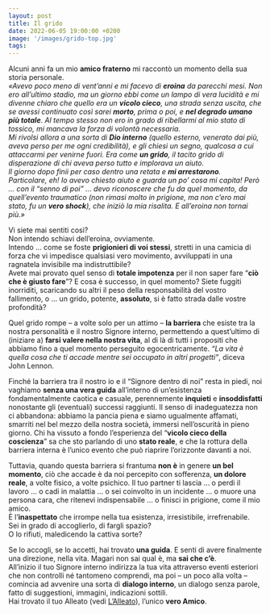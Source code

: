 ```yaml
---
layout: post
title: Il grido
date: 2022-06-05 19:00:00 +0200
image: '/images/grido-top.jpg'
tags:
---
```


Alcuni anni fa un mio **amico fraterno** mi raccontò un momento della sua storia
personale. <br/>
*«Avevo poco meno di vent’anni e mi facevo di **eroina** da parecchi mesi. Non ero all’ultimo stadio, ma un giorno ebbi come un lampo di vera lucidità e mi divenne chiaro che quello era un **vicolo cieco**, una strada senza uscita, che se avessi continuato così sarei **morto**, prima o poi, e **nel degrado umano più totale**. Al tempo stesso non ero in grado di ribellarmi al mio stato di tossico, mi mancava la forza di volontà necessaria.* <br/>
*Mi rivolsi allora a una sorta di **Dio interno** (quello esterno, venerato dai più, aveva perso per me ogni credibilità), e gli chiesi un segno, qualcosa a cui attaccarmi per venirne fuori. Era come **un grido**, il tacito grido di disperazione di chi aveva perso tutto e implorava un aiuto.* <br/>
*Il giorno dopo finii per caso dentro una retata e **mi arrestarono**.*<br/>
*Particolare, eh! Io avevo chiesto aiuto e guarda un po’ cosa mi capita! Però ... con il “senno di poi” ... devo riconoscere che fu da quel momento, da quell’evento traumatico (non rimasi molto in prigione, ma non c’ero mai stato, fu un **vero shock**), che iniziò la mia risalita. E all’eroina non tornai più.»*

Vi siete mai sentiti così? <br/>
Non intendo schiavi dell’eroina, ovviamente. <br/>
Intendo ... come se foste **prigionieri di voi stessi**, stretti in una camicia di forza che vi impedisce qualsiasi vero movimento, avviluppati in una ragnatela invisibile ma indistruttibile? <br/>
Avete mai provato quel senso di **totale impotenza** per il non saper fare “**ciò che è giusto fare**”? E cosa è successo, in quel momento? Siete fuggiti inorriditi, scaricando su altri il peso della responsabilità del vostro fallimento, o … un grido, potente, **assoluto**, si è fatto strada dalle vostre profondità?

Quel grido rompe – a volte solo per un attimo – **la barriera** che esiste tra la nostra personalità e il nostro Signore interno, permettendo a quest’ultimo di (iniziare a) **farsi valere nella nostra vita**, al di là di tutti i propositi che abbiamo fino a quel momento perseguito egocentricamente. *“La vita è quella cosa che ti accade mentre sei occupato in altri progetti”*, diceva John Lennon.

Finché la barriera tra il nostro io e il “Signore dentro di noi” resta in piedi, noi vaghiamo **senza una vera guida** all’interno di un’esistenza fondamentalmente caotica e casuale, perennemente **inquieti** e **insoddisfatti** nonostante gli (eventuali) successi raggiunti. Il senso di inadeguatezza non ci abbandona: abbiamo la pancia piena e siamo ugualmente affamati, smarriti nel bel mezzo della nostra società, immersi nell’oscurità in pieno giorno. Chi ha vissuto a fondo l’esperienza del “**vicolo cieco della coscienza**” sa che sto parlando di uno **stato reale**, e che la rottura della barriera interna è l’unico evento che può riaprire l’orizzonte davanti a noi.

Tuttavia, quando questa barriera si frantuma **non è** in genere **un bel momento**, ciò che accade è da noi percepito con sofferenza, **un dolore reale**, a volte fisico, a volte psichico. Il tuo partner ti lascia ... o perdi il lavoro ... o cadi in malattia ... o sei coinvolto in un incidente ... o muore una persona cara, che ritenevi indispensabile ... o finisci in prigione, come il mio amico. <br/>
È l’**inaspettato** che irrompe nella tua esistenza, irresistibile, irrefrenabile. <br/>
Sei in grado di accoglierlo, di fargli spazio? <br/>
O lo rifiuti, maledicendo la cattiva sorte?

Se lo accogli, se lo accetti, hai trovato **una guida**. E senti di avere finalmente una
direzione, nella vita. Magari non sai qual è, ma **sai che c’è**. <br/>
All’inizio il tuo Signore interno indirizza la tua vita attraverso eventi esteriori che non controlli né tantomeno comprendi, ma poi – un poco alla volta – comincia ad avvenire una sorta di **dialogo interno**, un dialogo senza parole, fatto di suggestioni, immagini, indicazioni sottili. <br/>
Hai trovato il tuo Alleato (vedi [L’Alleato](/2021/10/22/alleato)), l’unico **vero Amico**.